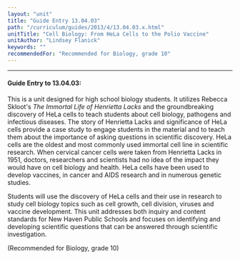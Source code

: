 ```yaml
---
layout: "unit"
title: "Guide Entry 13.04.03"
path: "/curriculum/guides/2013/4/13.04.03.x.html"
unitTitle: "Cell Biology: From HeLa Cells to the Polio Vaccine"
unitAuthor: "Lindsey Flanick"
keywords: ""
recommendedFor: "Recommended for Biology, grade 10"
---
```

<body>
<hr/>
<h4>
Guide Entry to 13.04.03:
</h4>
<p>
This is a unit designed for high school biology students. It utilizes Rebecca Skloot's
<i>
The Immortal Life of Henrietta Lacks
</i>
and the groundbreaking discovery of HeLa cells to teach students about cell biology, pathogens and infectious diseases. The story of Henrietta Lacks and significance of HeLa cells provide a case study to engage students in the material and to teach them about the importance of asking questions in scientific discovery. HeLa cells are the oldest and most commonly used immortal cell line in scientific research. When cervical cancer cells were taken from Henrietta Lacks in 1951, doctors, researchers and scientists had no idea of the impact they would have on cell biology and health. HeLa cells have been used to develop vaccines, in cancer and AIDS research and in numerous genetic studies.
</p>
<p>
Students will use the discovery of HeLa cells and their use in research to study cell biology topics such as cell growth, cell division, viruses and vaccine development. This unit addresses both inquiry and content standards for New Haven Public Schools and focuses on identifying and developing scientific questions that can be answered through scientific investigation.
</p>
<p>
<b>
</b>
</p>
<p>
(Recommended for Biology, grade 10)
</p>
</body>
